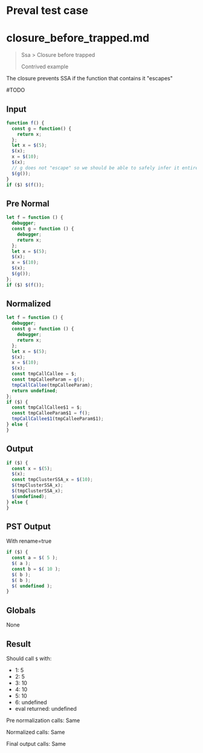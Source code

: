 # Preval test case

# closure_before_trapped.md

> Ssa > Closure before trapped
>
> Contrived example

The closure prevents SSA if the function that contains it "escapes"

#TODO

## Input

`````js filename=intro
function f() {
  const g = function() {
    return x;
  };
  let x = $(5);
  $(x);
  x = $(10);
  $(x);
  // g does not "escape" so we should be able to safely infer it entirely
  $(g());
}
if ($) $(f());
`````

## Pre Normal


`````js filename=intro
let f = function () {
  debugger;
  const g = function () {
    debugger;
    return x;
  };
  let x = $(5);
  $(x);
  x = $(10);
  $(x);
  $(g());
};
if ($) $(f());
`````

## Normalized


`````js filename=intro
let f = function () {
  debugger;
  const g = function () {
    debugger;
    return x;
  };
  let x = $(5);
  $(x);
  x = $(10);
  $(x);
  const tmpCallCallee = $;
  const tmpCalleeParam = g();
  tmpCallCallee(tmpCalleeParam);
  return undefined;
};
if ($) {
  const tmpCallCallee$1 = $;
  const tmpCalleeParam$1 = f();
  tmpCallCallee$1(tmpCalleeParam$1);
} else {
}
`````

## Output


`````js filename=intro
if ($) {
  const x = $(5);
  $(x);
  const tmpClusterSSA_x = $(10);
  $(tmpClusterSSA_x);
  $(tmpClusterSSA_x);
  $(undefined);
} else {
}
`````

## PST Output

With rename=true

`````js filename=intro
if ($) {
  const a = $( 5 );
  $( a );
  const b = $( 10 );
  $( b );
  $( b );
  $( undefined );
}
`````

## Globals

None

## Result

Should call `$` with:
 - 1: 5
 - 2: 5
 - 3: 10
 - 4: 10
 - 5: 10
 - 6: undefined
 - eval returned: undefined

Pre normalization calls: Same

Normalized calls: Same

Final output calls: Same
